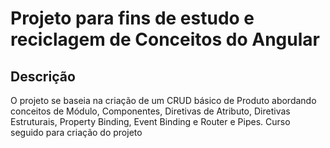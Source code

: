# Projeto para fins de estudo e reciclagem de Conceitos do Angular

## Descrição

 O projeto se baseia na criação de um CRUD básico de Produto abordando conceitos de Módulo, Componentes, Diretivas de Atributo, Diretivas Estruturais,  Property Binding, Event Binding e Router e Pipes. Curso seguido para criação do projeto [](https://www.cod3r.com.br/courses/angular-9-essencial)
 
